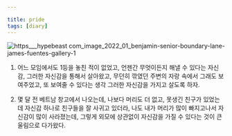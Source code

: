 ```yaml
---

title: pride
tags: [diary]
---
```

![https___hypebeast com_image_2022_01_benjamin-senior-boundary-lane-james-fuentes-gallery-1](https://user-images.githubusercontent.com/50545088/152646437-19d04433-f345-4de5-b08c-b98268bc2695.jpg)

1. 어느 모임에서도 1등을 놓친 적이 없었고, 언젠간 무엇이든지 해낼 수 있다는 자신감, 그러한 자신감을 통해서 살아왔고, 무던히 깎였던 주변의 자랑 속에서 그래도 보여주었고, 또 보여줄 수 있다는 생각 그러한 자신감을 가지고 살도록 하자.

2. 몇 달 전 베트남 창고에서 나오는데, 나보다 머리도 더 없고, 못생긴 친구가 있었는데 자신감 하나로 친구들을 잘 사귀고 있더라, 나도 내가 머리가 많이 빠지고나서 자신감이 많이 사라졌는데, 그렇게 외모에 상관없이 자신감을 가질 수 있다는 것이 큰 울림으로 다가왔다.